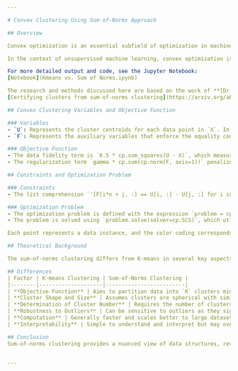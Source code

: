```yaml
---

# Convex Clustering Using Sum-of-Norms Approach

## Overview

Convex optimization is an essential subfield of optimization in machine learning, particularly for unsupervised learning tasks such as clustering. It involves the process where the objective function is convex, which simplifies the optimization process by ensuring that every local minimum is also a global minimum. This characteristic makes convex optimization problems generally more straightforward to solve than non-convex optimization problems.

In the context of unsupervised machine learning, convex optimization is leveraged to find the best grouping of data points by minimizing a cost function. Clustering algorithms, including k-means and sum-of-norms clustering, utilize convex optimization to efficiently discover clusters within a dataset. Unlike supervised learning, where models are trained with labelled data, unsupervised learning algorithms like clustering infer the natural structure present within a dataset without prior knowledge of labels.

For more detailed output and code, see the Jupyter Notebook:  
[Notebook](Kmeans vs. Sum of Norms.ipynb)

The research and methods discussed here are based on the work of **[Dr. Stephen Vavasis]**(https://uwaterloo.ca/combinatorics-and-optimization/contacts/stephen-vavasis). For further reading, please refer to his research paper:  
[Certifying clusters from sum-of-norms clustering](https://arxiv.org/abs/2006.11355)

## Convex Clustering Variables and Objective Function

### Variables
- `U`: Represents the cluster centroids for each data point in `X`. In the context of convex clustering, `U` can be thought of as a matrix where each row corresponds to the centroid of a cluster that a data point is assigned to.
- `F`: Represents the auxiliary variables that enforce the equality constraints necessary for the ADMM (Alternating Direction Method of Multipliers) algorithm to solve convex optimization problems. These constraints ensure that the differences between the centroids are properly accounted for in the optimization.

### Objective Function
- The data fidelity term is `0.5 * cp.sum_squares(U - X)`, which measures the squared Euclidean distance between each data point and its corresponding centroid. The algorithm aims to minimize this term.
- The regularization term `gamma * cp.sum(cp.norm(F, axis=1))` penalizes the sum of the Euclidean norms of the differences between all pairs of centroids. The regularization parameter `gamma` controls this term, and a larger `gamma` encourages fewer clusters by increasing the penalty for having distinct centroids.

## Constraints and Optimization Problem

### Constraints
- The list comprehension `'[F[i*n + j, :] == U[i, :] - U[j, :] for i in range(n) for j in range(n)]'` creates pairwise constraints for every pair of data points. This enforces that the differences between centroids (stored in `F`) are equal to the actual differences between the `U` variables. This part is crucial for the sum-of-norms clustering and is a direct translation of the mathematical constraints found in a convex clustering formulation.

### Optimization Problem
- The optimization problem is defined with the expression `problem = cp.Problem(cp.Minimize(objective), constraints)`. It encapsulates the objective of minimizing the objective function subject to the given constraints.
- The problem is solved using `problem.solve(solver=cp.SCS)`, which utilizes the SCS (Split Conic Solver), suitable for large-scale convex optimization problems.

Each point represents a data instance, and the color coding corresponds to the cluster assignment.

## Theoretical Background

The sum-of-norms clustering differs from K-means in several key aspects, including the objective function, cluster shapes and sizes, determination of the number of clusters, robustness to outliers, computation complexity, and interoperability.

## Differences
| Factor | K-means Clustering | Sum-of-Norms Clustering |
|--------|--------------------|-------------------------|
| **Objective Function** | Aims to partition data into `K` clusters minimizing within-cluster sum of squares. | Minimizes a combination of the sum of squared differences and a regularization term promoting sparsity in centroid differences. |
| **Cluster Shape and Size** | Assumes clusters are spherical with similar sizes, which can be limiting. | Does not make strong assumptions about shape or size, can find clusters with irregular shapes and hierarchical structures. |
| **Determination of Cluster Number** | Requires the number of clusters (`K`) to be specified a priori. | Can determine the number of clusters based on data and the regularization parameter (`gamma`); a larger `gamma` leads to fewer clusters. |
| **Robustness to Outliers** | Can be sensitive to outliers as they significantly influence the mean of a cluster. | More robust to outliers due to the regularization term promoting similar cluster assignments. |
| **Computation** | Generally faster and scales better to large datasets. | More computationally intensive due to solving a convex optimization problem, especially as dataset size grows. |
| **Interpretability** | Simple to understand and interpret but may oversimplify clustering structure. | Provides a nuanced view of data structure, revealing complex clustering patterns that K-means might miss. |

## Conclusion
Sum-of-norms clustering provides a nuanced view of data structures, revealing complex patterns that simpler algorithms like K-means might not capture. This makes it a powerful tool for unsupervised learning in datasets with intricate groupings. In the above project, the results from sum-of-norms clustering might show a different grouping of data points compared to K-means, potentially with a different number of clusters, cluster shapes, and robustness to outliers. The visual representation provided after sum-of-norms clustering reflects these nuances and can be compared to the K-means results to observe the differences in cluster assignments and structures.


---
```

